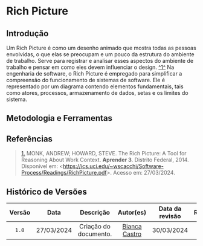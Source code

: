 # Rich Picture

## Introdução
Um Rich Picture é como um desenho animado que mostra todas as pessoas envolvidas, o que elas se preocupam e um pouco da estrutura do ambiente de trabalho. Serve para registrar e analisar esses aspectos do ambiente de trabalho e pensar em como eles devem influenciar o design.  <a id="TEC1" href="#RP1">^1^</a>  Na engenharia de software, o Rich Picture é empregado para simplificar a compreensão do funcionamento de sistemas de software. Ele é representado por um diagrama contendo elementos fundamentais, tais como atores, processos, armazenamento de dados, setas e os limites do sistema.

## Metodologia e Ferramentas

 <!--
<font size="3"><p style="text-align: center">Figura 1: Richpicture versão 1.</p></font>

![Richpicturev1](../assets/richpicture/richpicturev1.png)

<font size="3"><p style="text-align: center">Fonte: Autores.</p></font>

<font size="3"><p style="text-align: center">Figura 2: Legenda Richpicture versão 1.</p></font>
![LegendaRichpicturev1](../assets/richpicture/legendav1.png)

<font size="3"><p style="text-align: center">Fonte: Autores.</p></font> -->
## Referências

> <a id="RP1" href="#TEC1">1.</a> MONK, ANDREW; HOWARD, STEVE. The Rich Picture: A Tool for Reasoning About Work Context. **Aprender 3**. Distrito Federal, 2014. Disponível em: <<https://ics.uci.edu/~wscacchi/Software-Process/Readings/RichPicture.pdf>>. Acesso em: 27/03/2024. 

## Histórico de Versões

| Versão | Data | Descrição | Autor(es) | Data da revisão | Revisor(es) |
| :--: | :--: | :--: | :--: | :--: | :--: |
| `1.0`  | 27/03/2024 | Criação do documento. | [Bianca Castro](https://github.com/BiancaPatrocinio7) | 30/03/2024 |[Johnny Lopes](https://github.com/JohnnyLopess)|
